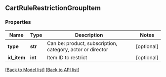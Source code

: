 ## CartRuleRestrictionGroupItem

### Properties
Name | Type | Description | Notes
------------ | ------------- | ------------- | -------------
**type** | **str** | Can be: product, subscription, category, actor or director | [optional] 
**id_item** | **int** | Item ID to restrict | [optional] 

[[Back to Model list]](#documentation-for-models) [[Back to API list]](#documentation-for-api-endpoints)



